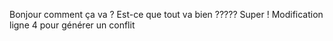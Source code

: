 Bonjour comment ça va ?
Est-ce que tout va bien ?????
Super !
Modification ligne 4 pour générer un conflit